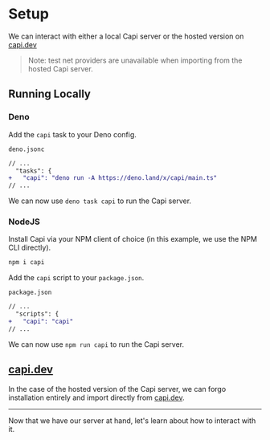 # Setup

We can interact with either a local Capi server or the hosted version on [capi.dev](https://capi.dev)

> Note: test net providers are unavailable when importing from the hosted Capi server.

## Running Locally

### Deno

Add the `capi` task to your Deno config.

`deno.jsonc`

```diff
// ...
  "tasks": {
+   "capi": "deno run -A https://deno.land/x/capi/main.ts"
// ...
```

We can now use `deno task capi` to run the Capi server.

### NodeJS

Install Capi via your NPM client of choice (in this example, we use the NPM CLI directly).

```sh
npm i capi
```

Add the `capi` script to your `package.json`.

`package.json`

```diff
// ...
  "scripts": {
+   "capi": "capi"
// ...
```

We can now use `npm run capi` to run the Capi server.

## [capi.dev](https://capi.dev)

In the case of the hosted version of the Capi server, we can forgo installation entirely and import directly from [capi.dev](https://capi.dev).

---

Now that we have our server at hand, let's learn about how to interact with it.
